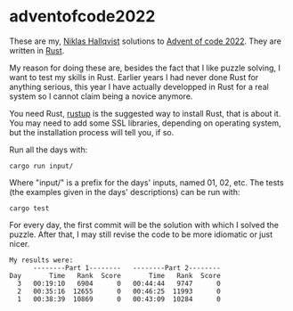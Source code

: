 # adventofcode2022
These are my, [Niklas Hallqvist](https://github.com/niklasha) solutions to
[Advent of code 2022](https://adventofcode.com/2022).
They are written in [Rust](https://rust-lang.org).

My reason for doing these are, besides the fact that I like puzzle solving, I want to test my skills in Rust.
Earlier years I had never done Rust for anything serious, this year I have actually developped in Rust for a real system so I cannot claim being a novice anymore.

You need Rust, [rustup](https://rustup.rs/) is the suggested way to install Rust, that is about it.
You may need to add some SSL libraries, depending on operating system, but the installation process will tell you, if so.

Run all the days with:
```
cargo run input/
```

Where "input/" is a prefix for the days' inputs, named 01, 02, etc.
The tests (the examples given in the days' descriptions) can be run with:
```
cargo test
```

For every day, the first commit will be the solution with which I solved the puzzle.
After that, I may still revise the code to be more idiomatic or just nicer.


```
My results were:
      --------Part 1--------   --------Part 2--------
Day       Time   Rank  Score       Time   Rank  Score
  3   00:19:10   6904      0   00:44:44   9747      0
  2   00:35:16  12655      0   00:46:25  11993      0
  1   00:38:39  10869      0   00:43:09  10284      0
```
